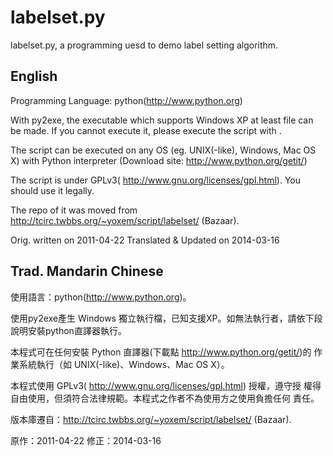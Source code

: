 labelset.py
===========

labelset.py, a programming uesd to demo label setting algorithm.

English
----------
Programming Language: python(http://www.python.org)

With py2exe, the executable which supports Windows XP at least file can be made.
If you cannot execute it, please execute the script with  .

The script can be executed on any OS (eg. UNIX(-like), Windows, Mac OS X) with
Python interpreter (Download site: http://www.python.org/getit/)

The script is under GPLv3( http://www.gnu.org/licenses/gpl.html). You should 
use it legally.

The repo of it was moved from http://tcirc.twbbs.org/~yoxem/script/labelset/ (Bazaar).

Orig. written on 2011-04-22
Translated & Updated on 2014-03-16

Trad. Mandarin Chinese
------------------------

使用語言：python(http://www.python.org)。

使用py2exe產生 Windows 獨立執行檔，已知支援XP。如無法執行者，請依下段
說明安裝python直譯器執行。

本程式可在任何安裝 Python 直譯器(下載點 http://www.python.org/getit/)的
作業系統執行（如 UNIX(-like)、Windows、Mac OS X）。

本程式使用 GPLv3( http://www.gnu.org/licenses/gpl.html) 授權，遵守授
權得自由使用，但須符合法律規範。本程式之作者不為使用方之使用負擔任何
責任。

版本庫遷自：http://tcirc.twbbs.org/~yoxem/script/labelset/ (Bazaar).

原作：2011-04-22
修正：2014-03-16
